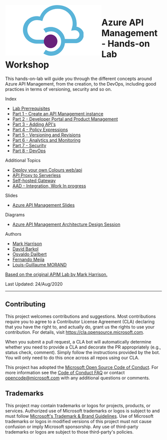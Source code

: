 <img style="float: left;" src="assets/images/APIM.png">

# Azure API Management - Hands-on Lab Workshop

This hands-on-lab will guide you through the different concepts around Azure API Management, from the creation, to the DevOps, including good practices in terms of versioning, security and so on.

Index

- [Lab Prerrequisites](apimlab/0-labPrerrequisites/apimanagement-prerrequisites.md)
- [Part 1 - Create an API Management instance](apim-lab/1-apimCreation/apimanagement-1.md)
- [Part 2 - Developer Portal and Product Management](apim-lab/2-developerPortal/apimanagement-2.md)
- [Part 3 - Adding API's](apim-lab/3-addingApis/apimanagement-3.md)
- [Part 4 - Policy Expressions](apim-lab/4-policyExpressions/apimanagement-4.md)
- [Part 5 - Versioning and Revisions](apim-lab/5-versionsRevisions/apimanagement-5.md)
- [Part 6 - Analytics and Monitoring](apim-lab/6-analyticsMonitoring/apimanagement-6.md)
- [Part 7 - Security](apim-lab/7-security/apimanagement-7.md)
- [Part 8 - DevOps](apim-lab/8-devops/apimanagement-8.md)

Additional Topics

- [Deploy your own Colours web/api](apim-lab/9-additionalTopics/apimanagement-A.md)
- [API Proxy to Serverless](apim-lab/9-additionalTopics/apimanagement-B.md)
- [Self-hosted Gateway](apim-lab/9-additionalTopics/apimanagement-C.md)
- [AAD - Integration, Work In progress](apim-lab/9-additionalTopics/apimanagement-D.md) 

Slides

- [Azure API Management Slides](assets/slides/APIM.pptx)

Diagrams

- [Azure API Management Architecture Design Session](assets/diagrams/apimADSv1.drawio)

Authors

- [Mark Harrison](http://github.com/markharrison)
- [David Barkol](https://github.com/dbarkol)
- [Osvaldo Dailbert](https://github.com/odaibert)
- [Fernando Mejía](https://github.com/feranto)
- [Louis-Guillaume MORAND](https://github.com/lgmorand)

[Based on the original APIM Lab by Mark Harrison.](https://github.com/markharrison/Lab_APIM_Original)

Last Updated: 24/Aug/2020

---


## Contributing

This project welcomes contributions and suggestions.  Most contributions require you to agree to a
Contributor License Agreement (CLA) declaring that you have the right to, and actually do, grant us
the rights to use your contribution. For details, visit https://cla.opensource.microsoft.com.

When you submit a pull request, a CLA bot will automatically determine whether you need to provide
a CLA and decorate the PR appropriately (e.g., status check, comment). Simply follow the instructions
provided by the bot. You will only need to do this once across all repos using our CLA.

This project has adopted the [Microsoft Open Source Code of Conduct](https://opensource.microsoft.com/codeofconduct/).
For more information see the [Code of Conduct FAQ](https://opensource.microsoft.com/codeofconduct/faq/) or
contact [opencode@microsoft.com](mailto:opencode@microsoft.com) with any additional questions or comments.

## Trademarks

This project may contain trademarks or logos for projects, products, or services. Authorized use of Microsoft 
trademarks or logos is subject to and must follow 
[Microsoft's Trademark & Brand Guidelines](https://www.microsoft.com/en-us/legal/intellectualproperty/trademarks/usage/general).
Use of Microsoft trademarks or logos in modified versions of this project must not cause confusion or imply Microsoft sponsorship.
Any use of third-party trademarks or logos are subject to those third-party's policies.
